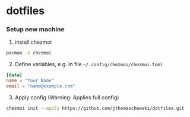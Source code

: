 # dotfiles


### Setup new machine 

1. install chezmoi
```bash
pacman -S chezmoi
```

2. Define variables, e.g. in file `~/.config/chezmoi/chezmoi.toml`
```toml
[data]
name = "Your Name"
email = "name@example.com"
```

3. Apply config (Warning: Applies full config)
```bash
chezmoi init --apply https://github.com/jthomaschewski/dotfiles.git
```
